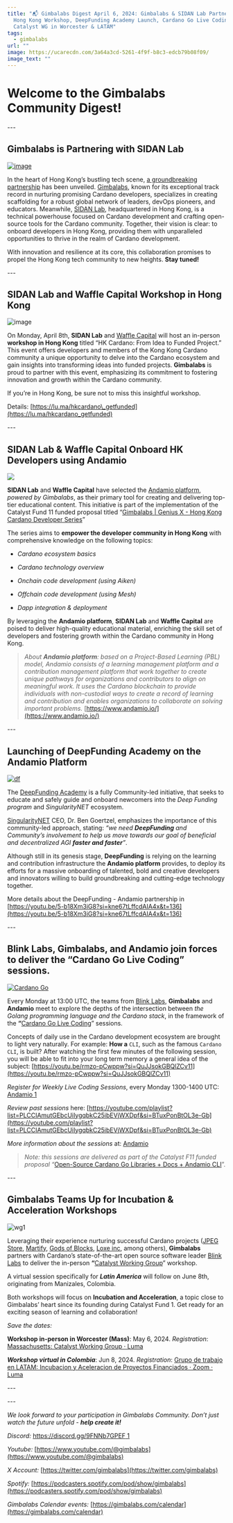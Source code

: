 ```yaml
---
title: "📬 Gimbalabs Digest April 6, 2024: Gimbalabs & SIDAN Lab Partnership,
  Hong Kong Workshop, DeepFunding Academy Launch, Cardano Go Live Coding,
  Catalyst WG in Worcester & LATAM"
tags:
  - gimbalabs
url: ""
image: https://ucarecdn.com/3a64a3cd-5261-4f9f-b8c3-edcb79b08f09/
image_text: ""
---
```


# **Welcome to the Gimbalabs Community Digest!**

\---

## Gimbalabs is Partnering with SIDAN Lab

[![image](https://global.discourse-cdn.com/business4/uploads/cardano/original/3X/9/4/94ab2d938b4230a946075517a8917f37b271b891.jpeg)](https://global.discourse-cdn.com/business4/uploads/cardano/original/3X/9/4/94ab2d938b4230a946075517a8917f37b271b891.jpeg)

In the heart of Hong Kong’s bustling tech scene, [a groundbreaking partnership](https://twitter.com/sidan_lab/status/1773022272300650672) has been unveiled. [Gimbalabs](https://twitter.com/gimbalabs), known for its exceptional track record in nurturing promising Cardano developers, specializes in creating scaffolding for a robust global network of leaders, devOps pioneers, and educators. Meanwhile, [SIDAN Lab](https://twitter.com/sidan_lab), headquartered in Hong Kong, is a technical powerhouse focused on Cardano development and crafting open-source tools for the Cardano community. Together, their vision is clear: to onboard developers in Hong Kong, providing them with unparalleled opportunities to thrive in the realm of Cardano development.

With innovation and resilience at its core, this collaboration promises to propel the Hong Kong tech community to new heights. **Stay tuned!**

\---

## SIDAN Lab and Waffle Capital Workshop in Hong Kong

![image](https://global.discourse-cdn.com/business4/uploads/cardano/original/3X/1/3/134e8e1778fb0860f9c62b3f084d3e337b41e7bc.jpeg)

On Monday, April 8th, **SIDAN Lab** and [Waffle Capital](https://twitter.com/Waffle_Capital) will host an in-person **workshop in Hong Kong** titled “HK Cardano: From Idea to Funded Project.” This event offers developers and members of the Kong Kong Cardano community a unique opportunity to delve into the Cardano ecosystem and gain insights into transforming ideas into funded projects. **Gimbalabs** is proud to partner with this event, emphasizing its commitment to fostering innovation and growth within the Cardano community.

If you’re in Hong Kong, be sure not to miss this insightful workshop.

Details: [https://lu.ma/hkcardano\_getfunded](https://lu.ma/hkcardano_getfunded)

\---

## SIDAN Lab & Waffle Capital Onboard HK Developers using Andamio

![](https://ucarecdn.com/d6f85a40-bc36-4f31-a6a2-faf4a8a3c867/-/preview/-/format/auto/-/quality/smart/)

**SIDAN Lab** and **Waffle Capital** have selected the [Andamio platform](https://www.andamio.io/), _powered by Gimbalabs_, as their primary tool for creating and delivering top-tier educational content. This initiative is part of the implementation of the Catalyst Fund 11 funded proposal titled “[Gimbalabs | Genius X - Hong Kong Cardano Developer Series](https://cardano.ideascale.com/c/idea/113090)”

The series aims to **empower the developer community in Hong Kong** with comprehensive knowledge on the following topics:

*   _Cardano ecosystem basics_
    
*   _Cardano technology overview_
    
*   _Onchain code development (using Aiken)_
    
*   _Offchain code development (using Mesh)_
    
*   _Dapp integration & deployment_
    

By leveraging the **Andamio platform**, **SIDAN Lab** and **Waffle Capital** are poised to deliver high-quality educational material, enriching the skill set of developers and fostering growth within the Cardano community in Hong Kong.

> _About_ **_Andamio platform_**_: based on a Project-Based Learning (PBL) model, Andamio consists of a learning management platform and a contribution management platform that work together to create unique pathways for organizations and contributors to align on meaningful work. It uses the Cardano blockchain to provide individuals with non-custodial ways to create a record of learning and contribution and enables organizations to collaborate on solving important problems._ [https://www.andamio.io/](https://www.andamio.io/)

\---

## Launching of DeepFunding Academy on the Andamio Platform

[![df](https://global.discourse-cdn.com/business4/uploads/cardano/optimized/3X/e/6/e68f7d1af320d07f79e662ddc701e78bb9b0a049_2_1000x562.png)](https://global.discourse-cdn.com/business4/uploads/cardano/original/3X/e/6/e68f7d1af320d07f79e662ddc701e78bb9b0a049.png)

The [DeepFunding Academy](https://deepfunding.academy/) is a fully Community-led initiative, that seeks to educate and safely guide and onboard newcomers into the _Deep Funding program_ and _SingularityNET_ ecosystem.

[SingularityNET](https://singularitynet.io/) CEO, Dr. Ben Goertzel, emphasizes the importance of this community-led approach, stating: _“we need_ **_DeepFunding_** _and Community’s involvement to help us move towards our goal of beneficial and decentralized AGI_ **_faster and faster_**_”_.

Although still in its genesis stage, **DeepFunding** is relying on the learning and contribution infrastructure the **Andamio platform** provides, to deploy its efforts for a massive onboarding of talented, bold and creative developers and innovators willing to build groundbreaking and cutting-edge technology together.

More details about the DeepFunding - Andamio partnership in [https://youtu.be/5-b18Xm3iG8?si=kne67tLffcdAIA4x&t=136](https://youtu.be/5-b18Xm3iG8?si=kne67tLffcdAIA4x&t=136)

\---

## Blink Labs, Gimbalabs, and Andamio join forces to deliver the “Cardano Go Live Coding” sessions.

[![Cardano Go](https://global.discourse-cdn.com/business4/uploads/cardano/optimized/3X/7/f/7f6d56b62a2ccbe9ec0a37956e6f80c280af3b9e_2_1000x562.jpeg)](https://global.discourse-cdn.com/business4/uploads/cardano/original/3X/7/f/7f6d56b62a2ccbe9ec0a37956e6f80c280af3b9e.jpeg)

Every Monday at 13:00 UTC, the teams from [Blink Labs](https://blinklabs.io/), **Gimbalabs** and **Andamio** meet to explore the depths of the intersection between _the Golang programming language and the Cardano stack_, in the framework of the **“**[Cardano Go Live Coding](https://youtube.com/playlist?list=PLCCIAmutGEbcUiIygqbkC25ibEVjWXDpf&si=6w7o0m1jjowthOUz)” sessions.

Concepts of daily use in the Cardano development ecosystem are brought to light very naturally. For example: **How a** `CLI`, such as the famous `Cardano CLI`, is built? After watching the first few minutes of the following session, you will be able to fit into your long term memory a general idea of the subject: [https://youtu.be/rmzo-pCwppw?si=QuJJsokGBQlZCv11](https://youtu.be/rmzo-pCwppw?si=QuJJsokGBQlZCv11)

_Register for Weekly Live Coding Sessions_, every Monday 1300-1400 UTC: [Andamio 1](https://www.andamio.io/calendar)

_Review past sessions_ here: [https://youtube.com/playlist?list=PLCCIAmutGEbcUiIygqbkC25ibEVjWXDpf&si=BTuxPonBtOL3e-Gb](https://youtube.com/playlist?list=PLCCIAmutGEbcUiIygqbkC25ibEVjWXDpf&si=BTuxPonBtOL3e-Gb)

_More information about the sessions_ at: [Andamio](https://www.andamio.io/blog)

> _Note: this sessions are delivered as part of the Catalyst F11 funded proposal “_[Open-Source Cardano Go Libraries + Docs + Andamio CLI](https://projectcatalyst.io/funds/11/cardano-open-developers/open-source-cardano-go-libraries-docs-andamio-cli)”.

\---

## Gimbalabs Teams Up for Incubation & Acceleration Workshops

![wg1](https://global.discourse-cdn.com/business4/uploads/cardano/original/3X/a/1/a186e5cee9122e0ff60eff8df81339532aec2d70.png)

Leveraging their experience nurturing successful Cardano projects ([JPEG Store](https://www.jpg.store/), [Martify](https://meshjs.dev/), [Gods of Blocks](https://www.godsofblock.art/), [Loxe inc](https://www.youtube.com/watch?v=MMIToxLu-64), among others), **Gimbalabs** partners with Cardano’s state-of-the-art open source software leader [Blink Labs](https://blinklabs.io/) to deliver the in-person **“**[Catalyst Working Group](https://twitter.com/InputOutputHK/status/1752276095204798568)” workshop.

A virtual session specifically for **_Latin America_** will follow on June 8th, originating from Manizales, Colombia.

Both workshops will focus on **Incubation and Acceleration**, a topic close to Gimbalabs’ heart since its founding during Catalyst Fund 1. Get ready for an exciting season of learning and collaboration!

_Save the dates:_

**Workshop in-person in Worcester (Mass)**: May 6, 2024. _Registration_: [Massachusetts: Catalyst Working Group · Luma](https://lu.ma/pvp8a8p5)

**_Workshop virtual in Colombia_**: Jun 8, 2024. _Registration_: [Grupo de trabajo en LATAM: Incubacion y Aceleracion de Proyectos Financiados · Zoom · Luma](https://lu.ma/xg9do9yx)

\---

\---

_We look forward to your participation in Gimbalabs Community. Don’t just watch the future unfold -_ **_help create it!_**

_Discord:_ [https://discord.gg/9FNNb7GPEF 1](https://discord.gg/9FNNb7GPEF)

_Youtube:_ [](https://www.youtube.com/@gimbalabs)[https://www.youtube.com/@gimbalabs](https://www.youtube.com/@gimbalabs)

_X Account:_ [](https://twitter.com/gimbalabs)[https://twitter.com/gimbalabs](https://twitter.com/gimbalabs)

_Spotify:_ [https://podcasters.spotify.com/pod/show/gimbalabs](https://podcasters.spotify.com/pod/show/gimbalabs)

_Gimbalabs Calendar events:_ [https://gimbalabs.com/calendar](https://gimbalabs.com/calendar)
